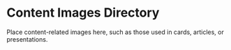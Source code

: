 # Content Images Directory

Place content-related images here, such as those used in cards, articles, or presentations.